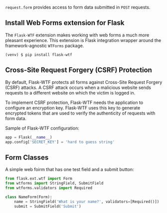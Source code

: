 `request.form` provides access to form data submitted in `POST` requests.

## Install Web Forms extension for Flask

The `Flask-WTF` extension makes working with web forms a much more pleasant experience. This extension is Flask integration wrapper around the framework-agnostic `WTForms` package.

```
(venv) $ pip install flask-wtf
```

## Cross-Site Request Forgery (CSRF) Protection

By default, Flask-WTF protects all forms against Cross-Site Request Forgery (CSRF) attacks. A CSRF attack occurs when a malicious website sends requests to a different website on which the victim is logged in.

To implement CSRF protection, Flask-WTF needs the application to configure an encryption key. Flask-WTF uses this key to generate encrypted tokens that are used to verify the authenticity of requests with form data.

Sample of Flask-WTF configuration:

```python
app = Flask(__name__)
app.config['SECRET_KEY'] = 'hard to guess string'
```

## Form Classes

A simple web foirm that has one test field and a submit button:

```python
from flask.ext.wtf import Form
from wtforms import StringField, SubmitField
from wtforms.validators import Required

class NameForm(Form):
    name = StringField('What is your name?', validators=[Required()])
    submit = SubmitField('Submit')
```

